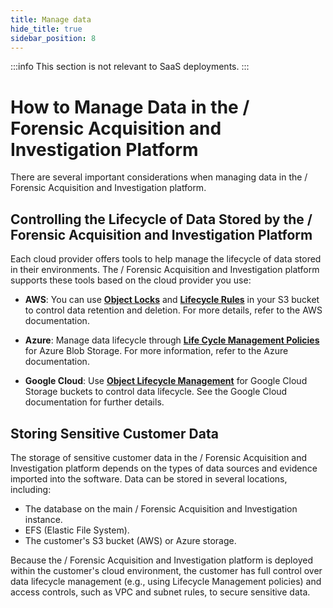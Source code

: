 ```yaml
---
title: Manage data
hide_title: true
sidebar_position: 8
---
```


:::info
This section is not relevant to SaaS deployments.
:::

# How to Manage Data in the / Forensic Acquisition and Investigation Platform

There are several important considerations when managing data in the / Forensic Acquisition and Investigation platform.

## Controlling the Lifecycle of Data Stored by the / Forensic Acquisition and Investigation Platform

Each cloud provider offers tools to help manage the lifecycle of data stored in their environments. The / Forensic Acquisition and Investigation platform supports these tools based on the cloud provider you use:

- **AWS**: You can use **[Object Locks](https://docs.aws.amazon.com/AmazonS3/latest/userguide/object-lock.html)** and **[Lifecycle Rules](https://docs.aws.amazon.com/console/s3/lifecyclerules)** in your S3 bucket to control data retention and deletion. For more details, refer to the AWS documentation.
  
- **Azure**: Manage data lifecycle through **[Life Cycle Management Policies](https://docs.microsoft.com/en-us/azure/storage/blobs/lifecycle-management-overview)** for Azure Blob Storage. For more information, refer to the Azure documentation.
  
- **Google Cloud**: Use **[Object Lifecycle Management](https://cloud.google.com/storage/docs/lifecycle)** for Google Cloud Storage buckets to control data lifecycle. See the Google Cloud documentation for further details.

## Storing Sensitive Customer Data

The storage of sensitive customer data in the / Forensic Acquisition and Investigation platform depends on the types of data sources and evidence imported into the software. Data can be stored in several locations, including:

- The database on the main / Forensic Acquisition and Investigation instance.
- EFS (Elastic File System).
- The customer's S3 bucket (AWS) or Azure storage.

Because the / Forensic Acquisition and Investigation platform is deployed within the customer's cloud environment, the customer has full control over data lifecycle management (e.g., using Lifecycle Management policies) and access controls, such as VPC and subnet rules, to secure sensitive data.
